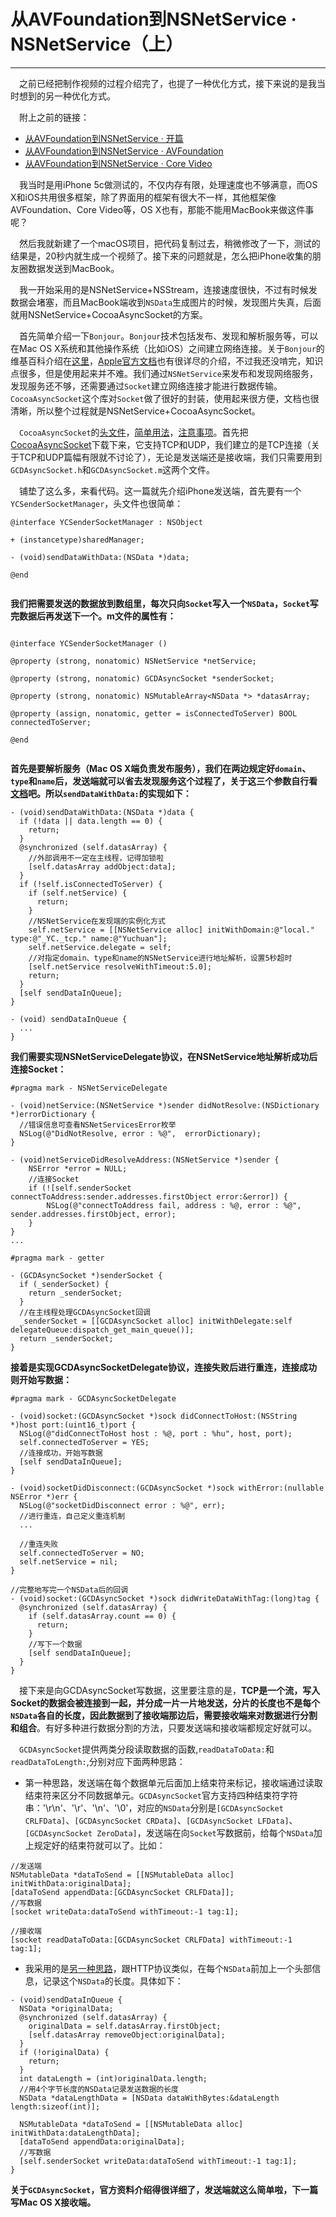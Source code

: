 # 从AVFoundation到NSNetService · NSNetService（上）

---

<p>

&emsp;之前已经把制作视频的过程介绍完了，也提了一种优化方式，接下来说的是我当时想到的另一种优化方式。

<p>

&emsp;附上之前的链接：

- [从AVFoundation到NSNetService · 开篇
](https://github.com/yc418214/Article/blob/master/%E4%BB%8EAVFoundation%E5%88%B0NSNetService/%E4%BB%8EAVFoundation%E5%88%B0NSNetService%20%C2%B7%20%E5%BC%80%E7%AF%87.md)
- [从AVFoundation到NSNetService · AVFoundation](https://github.com/yc418214/Article/blob/master/%E4%BB%8EAVFoundation%E5%88%B0NSNetService/%E4%BB%8EAVFoundation%E5%88%B0NSNetService%20%C2%B7%20AVFoundation.md)
- [从AVFoundation到NSNetService · Core Video](https://github.com/yc418214/Article/blob/master/%E4%BB%8EAVFoundation%E5%88%B0NSNetService/%E4%BB%8EAVFoundation%E5%88%B0NSNetService%20%C2%B7%20Core%20Video%20.md)


&emsp;我当时是用iPhone 5c做测试的，不仅内存有限，处理速度也不够满意，而OS X和iOS共用很多框架，除了界面用的框架有很大不一样，其他框架像AVFoundation、Core Video等，OS X也有，那能不能用MacBook来做这件事呢？

&emsp;然后我就新建了一个macOS项目，把代码复制过去，稍微修改了一下，测试的结果是，20秒内就生成一个视频了。接下来的问题就是，怎么把iPhone收集的朋友圈数据发送到MacBook。

&emsp;我一开始采用的是NSNetService+NSStream，连接速度很快，不过有时候发数据会堵塞，而且MacBook端收到`NSData`生成图片的时候，发现图片失真，后面就用NSNetService+CocoaAsyncSocket的方案。

<p>

&emsp;首先简单介绍一下`Bonjour`。`Bonjour`技术包括发布、发现和解析服务等，可以在Mac OS X系统和其他操作系统（比如iOS）之间建立网络连接。关于`Bonjour`的维基百科介绍在[这里](https://en.wikipedia.org/wiki/Bonjour_(software))，[Apple官方文档](https://developer.apple.com/library/content/documentation/Cocoa/Conceptual/NetServices/Introduction.html#//apple_ref/doc/uid/TP40002445-SW1)也有很详尽的介绍，不过我还没啃完，知识点很多，但是使用起来并不难。我们通过`NSNetService`来发布和发现网络服务，发现服务还不够，还需要通过`Socket`建立网络连接才能进行数据传输。`CocoaAsyncSocket`这个库对`Socket`做了很好的封装，使用起来很方便，文档也很清晰，所以整个过程就是NSNetService+CocoaAsyncSocket。

&emsp;`CocoaAsyncSocket`的[头文件](https://github.com/robbiehanson/CocoaAsyncSocket/wiki/Reference_GCDAsyncSocket)，[简单用法](https://github.com/robbiehanson/CocoaAsyncSocket/wiki/Intro_GCDAsyncSocket)，[注意事项](https://github.com/robbiehanson/CocoaAsyncSocket/wiki/CommonPitfalls)。首先把[CocoaAsyncSocket](https://github.com/robbiehanson/CocoaAsyncSocket)下载下来，它支持TCP和UDP，我们建立的是TCP连接（关于TCP和UDP篇幅有限就不讨论了），无论是发送端还是接收端，我们只需要用到`GCDAsyncSocket.h`和`GCDAsyncSocket.m`这两个文件。

&emsp;铺垫了这么多，来看代码。这一篇就先介绍iPhone发送端，首先要有一个`YCSenderSocketManager`，头文件也很简单：

````
@interface YCSenderSocketManager : NSObject

+ (instancetype)sharedManager;

- (void)sendDataWithData:(NSData *)data;

@end


````

**我们把需要发送的数据放到数组里，每次只向`Socket`写入一个`NSData`，`Socket`写完数据后再发送下一个。m文件的属性有：**

````

@interface YCSenderSocketManager ()

@property (strong, nonatomic) NSNetService *netService;

@property (strong, nonatomic) GCDAsyncSocket *senderSocket;

@property (strong, nonatomic) NSMutableArray<NSData *> *datasArray;

@property (assign, nonatomic, getter = isConnectedToServer) BOOL connectedToServer;

@end


````

**首先是要解析服务（Mac OS X端负责发布服务），我们在两边规定好`domain`、`type`和`name`后，发送端就可以省去发现服务这个过程了，关于这三个参数自行看[文档](https://developer.apple.com/reference/foundation/nsnetservice/1417615-initwithdomain?language=objc)吧。所以`sendDataWithData:`的实现如下：**

````
- (void)sendDataWithData:(NSData *)data {
  if (!data || data.length == 0) {
	return;
  }
  @synchronized (self.datasArray) {
    //外部调用不一定在主线程，记得加锁啦
    [self.datasArray addObject:data];
  }
  if (!self.isConnectedToServer) {
    if (self.netService) {
      return;
    }
    //NSNetService在发现端的实例化方式
    self.netService = [[NSNetService alloc] initWithDomain:@"local." type:@"_YC._tcp." name:@"Yuchuan"];
    self.netService.delegate = self;
    //对指定domain、type和name的NSNetService进行地址解析，设置5秒超时
    [self.netService resolveWithTimeout:5.0];
    return;
  }
  [self sendDataInQueue];
}

- (void) sendDataInQueue {
  ...
}

````

**我们需要实现NSNetServiceDelegate协议，在NSNetService地址解析成功后连接Socket：**

````
#pragma mark - NSNetServiceDelegate

- (void)netService:(NSNetService *)sender didNotResolve:(NSDictionary *)errorDictionary {
  //错误信息可查看NSNetServicesError枚举
  NSLog(@"DidNotResolve, error : %@",  errorDictionary);
}

- (void)netServiceDidResolveAddress:(NSNetService *)sender {
    NSError *error = NULL;
    //连接Socket
    if (![self.senderSocket connectToAddress:sender.addresses.firstObject error:&error]) {
        NSLog(@"connectToAddress fail, address : %@, error : %@", sender.addresses.firstObject, error);
    }
}
...

#pragma mark - getter

- (GCDAsyncSocket *)senderSocket {
  if (_senderSocket) {
    return _senderSocket;
  }
  //在主线程处理GCDAsyncSocket回调
  _senderSocket = [[GCDAsyncSocket alloc] initWithDelegate:self delegateQueue:dispatch_get_main_queue()];
  return _senderSocket;
}

````

**接着是实现GCDAsyncSocketDelegate协议，连接失败后进行重连，连接成功则开始写数据：**

````
#pragma mark - GCDAsyncSocketDelegate

- (void)socket:(GCDAsyncSocket *)sock didConnectToHost:(NSString *)host port:(uint16_t)port {
  NSLog(@"didConnectToHost host : %@, port : %hu", host, port);
  self.connectedToServer = YES;
  //连接成功，开始写数据
  [self sendDataInQueue];
}

- (void)socketDidDisconnect:(GCDAsyncSocket *)sock withError:(nullable NSError *)err {
  NSLog(@"socketDidDisconnect error : %@", err);
  //进行重连，自己定义重连机制
  ...

  //重连失败
  self.connectedToServer = NO;
  self.netService = nil;
}

//完整地写完一个NSData后的回调
- (void)socket:(GCDAsyncSocket *)sock didWriteDataWithTag:(long)tag {
  @synchronized (self.datasArray) {
    if (self.datasArray.count == 0) {
      return;
    }
    //写下一个数据
    [self sendDataInQueue];
  }
}

````

&emsp;接下来是向GCDAsyncSocket写数据，这里要注意的是，**TCP是一个流，写入Socket的数据会被连接到一起，并分成一片一片地发送，分片的长度也不是每个`NSData`各自的长度，因此数据到了接收端那边后，需要接收端来对数据进行分割和组合**。有好多种进行数据分割的方法，只要发送端和接收端都规定好就可以。

&emsp;`GCDAsyncSocket`提供两类分段读取数据的函数,`readDataToData:`和`readDataToLength:`,分别对应下面两种思路：

- 第一种思路，发送端在每个数据单元后面加上结束符来标记，接收端通过读取结束符来区分不同数据单元。`GCDAsyncSocket`官方支持四种结束符字符串：'\r\n'、'\r'、'\n'、'\0'，对应的`NSData`分别是`[GCDAsyncSocket CRLFData]`、`[GCDAsyncSocket CRData]`、`[GCDAsyncSocket LFData]`、`[GCDAsyncSocket ZeroData]`，发送端在向`Socket`写数据前，给每个`NSData`加上规定好的结束符就可以了。比如：

````
//发送端
NSMutableData *dataToSend = [[NSMutableData alloc] initWithData:originalData];
[dataToSend appendData:[GCDAsyncSocket CRLFData]];
//写数据
[socket writeData:dataToSend withTimeout:-1 tag:1];

//接收端
[socket readDataToData:[GCDAsyncSocket CRLFData] withTimeout:-1 tag:1];

````

- 我采用的是[另一种思路](https://github.com/robbiehanson/CocoaAsyncSocket/issues/89)，跟HTTP协议类似，在每个`NSData`前加上一个头部信息，记录这个`NSData`的长度。具体如下：

````
- (void)sendDataInQueue {
  NSData *originalData;
  @synchronized (self.datasArray) {
    originalData = self.datasArray.firstObject;
    [self.datasArray removeObject:originalData];
  }
  if (!originalData) {
    return;
  }
  int dataLength = (int)originalData.length;
  //用4个字节长度的NSData记录发送数据的长度
  NSData *dataLengthData = [NSData dataWithBytes:&dataLength length:sizeof(int)];
        
  NSMutableData *dataToSend = [[NSMutableData alloc] initWithData:dataLengthData];
  [dataToSend appendData:originalData];
  //写数据
  [self.senderSocket writeData:dataToSend withTimeout:-1 tag:1];
}

````

<p>

**关于`GCDAsyncSocket`，官方资料介绍得很详细了，发送端就这么简单啦，下一篇写Mac OS X接收端。**








